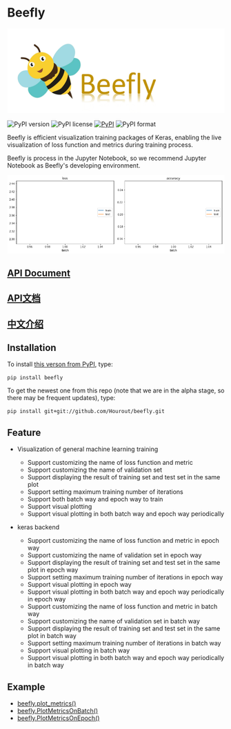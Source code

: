 # Beefly

![](https://github.com/Hourout/beefly/blob/master/image/1542382970(1).png)

![PyPI version](https://img.shields.io/pypi/pyversions/beefly.svg)
![PyPI license](https://img.shields.io/pypi/l/beefly.svg)
[![PyPI](https://img.shields.io/pypi/v/beefly.svg)](https://pypi.python.org/pypi/beefly)
![PyPI format](https://img.shields.io/pypi/format/beefly.svg)

Beefly is efficient visualization training packages of Keras, enabling the live visualization of loss function and metrics during training process.

Beefly is process in the Jupyter Notebook, so we recommend Jupyter Notebook as Beefly's developing environment.

![](https://github.com/Hourout/beefly/blob/master/image/plot_metrics000.gif)

## [API Document](https://github.com/Hourout/beefly/blob/master/document/English_API.md)
## [API文档](https://github.com/Hourout/beefly/blob/master/document/Chinese_API.md)
## [中文介绍](https://github.com/Hourout/beefly/blob/master/document/Chinese.md)

## Installation

To install [this verson from PyPI](https://pypi.org/project/beefly/), type:

```
pip install beefly
```

To get the newest one from this repo (note that we are in the alpha stage, so there may be frequent updates), type:

```
pip install git+git://github.com/Hourout/beefly.git
```

## Feature
- Visualization of general machine learning training
  - Support customizing the name of loss function and metric 
  - Support customizing the name of validation set
  - Support displaying the result of training set and test set in the same plot
  - Support setting maximum training number of iterations
  - Support both batch way and epoch way to train
  - Support visual plotting
  - Support visual plotting in both batch way and epoch way periodically
  
- keras backend
  - Support customizing the name of loss function and metric in epoch way
  - Support customizing the name of validation set in epoch way
  - Support displaying the result of training set and test set in the same plot in epoch way
  - Support setting maximum training number of iterations in epoch way
  - Support visual plotting in epoch way
  - Support visual plotting in both batch way and epoch way periodically in epoch way
  - Support customizing the name of loss function and metric in batch way
  - Support customizing the name of validation set in batch way
  - Support displaying the result of training set and test set in the same plot in batch way
  - Support setting maximum training number of iterations in batch way
  - Support visual plotting in batch way
  - Support visual plotting in both batch way and epoch way periodically in batch way


## Example
- [beefly.plot_metrics()](https://github.com/Hourout/beefly/blob/master/example/plot_metrics.ipynb)
- [beefly.PlotMetricsOnBatch()](https://github.com/Hourout/beefly/blob/master/example/PlotMetricsOnBatch.ipynb)
- [beefly.PlotMetricsOnEpoch()](https://github.com/Hourout/beefly/blob/master/example/PlotMetricsOnEpoch.ipynb)
